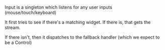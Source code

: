Input is a singleton which listens for any user inputs (mouse/touch/keyboard)

It first tries to see if there's a matching widget. If there is, that gets the stream.

If there isn't, then it dispatches to the fallback handler (which we expect to be a Control)